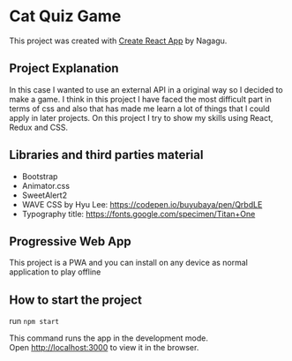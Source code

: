 # Cat Quiz Game

This project was created with [Create React App](https://github.com/facebook/create-react-app) by Nagagu.

## Project Explanation

In this case I wanted to use an external API in a original way so I decided to make a game.
I think in this project I have faced the most difficult part in terms of css and also that has made me learn a lot of things that I could apply in later projects.
On this project I try to show my skills using React, Redux and CSS.

## Libraries and third parties material

- Bootstrap
- Animator.css
- SweetAlert2
- WAVE CSS by Hyu Lee: https://codepen.io/buyubaya/pen/QrbdLE
- Typography title: https://fonts.google.com/specimen/Titan+One

## Progressive Web App

This project is a PWA and you can install on any device as normal application to play offline

## How to start the project

run `npm start`

This command runs the app in the development mode.\
Open [http://localhost:3000](http://localhost:3000) to view it in the browser.
